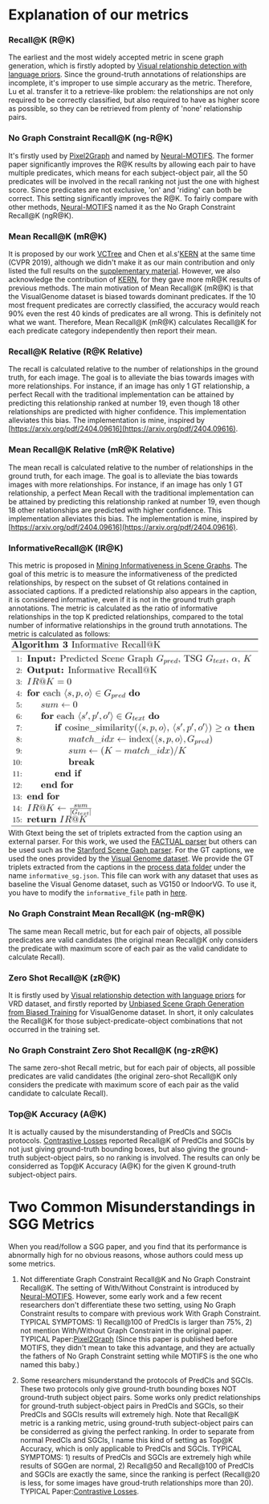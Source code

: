 # Explanation of our metrics
### Recall@K (R@K)
The earliest and the most widely accepted metric in scene graph generation, which is firstly adopted by [Visual relationship detection with language priors](https://arxiv.org/abs/1608.00187). Since the ground-truth annotations of relationships are incomplete, it's improper to use simple accurary as the metric. Therefore, Lu et al. transfer it to a retrieve-like problem: the relationships are not only required to be correctly classified, but also required to have as higher score as possible, so they can be retrieved from plenty of 'none' relationship pairs.

### No Graph Constraint Recall@K (ng-R@K)
It's firstly used by [Pixel2Graph](https://arxiv.org/abs/1706.07365) and named by [Neural-MOTIFS](https://arxiv.org/abs/1711.06640). The former paper significantly improves the R@K results by allowing each pair to have multiple predicates, which means for each subject-object pair, all the 50 predicates will be involved in the recall ranking not just the one with highest score. Since predicates are not exclusive, 'on' and 'riding' can both be correct. This setting significantly improves the R@K. To fairly compare with other methods, [Neural-MOTIFS](https://arxiv.org/abs/1711.06640) named it as the No Graph Constraint Recall@K (ngR@K).

### Mean Recall@K (mR@K)
It is proposed by our work [VCTree](https://arxiv.org/abs/1812.01880) and Chen et al.s'[KERN](https://arxiv.org/abs/1903.03326) at the same time (CVPR 2019), although we didn't make it as our main contribution and only listed the full results on the [supplementary material](https://zpascal.net/cvpr2019/Tang_Learning_to_Compose_CVPR_2019_supplemental.pdf). However, we also acknowledge the contribution of [KERN](https://arxiv.org/abs/1903.03326), for they gave more mR@K results of previous methods. The main motivation of Mean Recall@K (mR@K) is that the VisualGenome dataset is biased towards dominant predicates. If the 10 most frequent predicates are correctly classified, the accuracy would reach 90% even the rest 40 kinds of predicates are all wrong. This is definitely not what we want. Therefore, Mean Recall@K (mR@K) calculates Recall@K for each predicate category independently then report their mean. 

### Recall@K Relative (R@K Relative)
The recall is calculated relative to the number of relationships in the ground truth, for each image.
The goal is to alleviate the bias towards images with more relationships. For instance, if an image has only 1 GT relationship, a perfect Recall with the traditional implementation can be attained by predicting this relationship ranked at number 19, even though 18 other relationships are predicted with higher confidence. This implementation alleviates this bias.
The implementation is mine, inspired by [https://arxiv.org/pdf/2404.09616](https://arxiv.org/pdf/2404.09616).

### Mean Recall@K Relative (mR@K Relative)
The mean recall is calculated relative to the number of relationships in the ground truth, for each image.
The goal is to alleviate the bias towards images with more relationships. For instance, if an image has only 1 GT relationship, a perfect Mean Recall with the traditional implementation can be attained by predicting this relationship ranked at number 19, even though 18 other relationships are predicted with higher confidence. This implementation alleviates this bias.
The implementation is mine, inspired by [https://arxiv.org/pdf/2404.09616](https://arxiv.org/pdf/2404.09616).

### InformativeRecall@K (IR@K)
This metric is proposed in [Mining Informativeness in Scene Graphs](https://www.sciencedirect.com/science/article/pii/S016786552500008X). The goal of this metric is to measure the informativeness of the predicted relationships, by respect on the subset of Gt relations contained in associated captions. If a predicted relationship also appears in the caption, it is considered informative, even if it is not in the ground truth graph annotations. The metric is calculated as the ratio of informative relationships in the top K predicted relationships, compared to the total number of informative relationships in the ground truth annotations.
The metric is calculated as follows:
![Informative Recall@K](process_data/image.png)
With Gtext being the set of triplets extracted from the caption using an external parser. For this work, we used the [FACTUAL parser](https://github.com/zhuang-li/FactualSceneGraph) but others can be used such as the [Stanford Scene Gaph parser](https://nlp.stanford.edu/software/scenegraph-parser.shtml). For the GT captions, we used the ones provided by the [Visual Genome dataset](https://visualgenome.org/api/v0/api_home.html).
We provide the GT triplets extracted from the captions in the [process data folder](process_data/) under the name `informative_sg.json`. This file can work with any dataset that uses as baseline the Visual Genome dataset, such as VG150 or IndoorVG. To use it, you have to modify the `informative_file` path in [here](sgg_benchmark/config/paths_catalog.py).

### No Graph Constraint Mean Recall@K (ng-mR@K)
The same mean Recall metric, but for each pair of objects, all possible predicates are valid candidates (the original mean Recall@K only considers the predicate with maximum score of each pair as the valid candidate to calculate Recall).

### Zero Shot Recall@K (zR@K)
It is firstly used by [Visual relationship detection with language priors](https://arxiv.org/abs/1608.00187) for VRD dataset, and firstly reported by  [Unbiased Scene Graph Generation from Biased Training](https://arxiv.org/abs/2002.11949) for VisualGenome dataset. In short, it only calculates the Recall@K for those subject-predicate-object combinations that not occurred in the training set.

### No Graph Constraint Zero Shot Recall@K (ng-zR@K)
The same zero-shot Recall metric, but for each pair of objects, all possible predicates are valid candidates (the original zero-shot Recall@K only considers the predicate with maximum score of each pair as the valid candidate to calculate Recall).

### Top@K Accuracy (A@K) 
It is actually caused by the misunderstanding of PredCls and SGCls protocols. [Contrastive Losses](https://arxiv.org/abs/1903.02728) reported Recall@K of PredCls and SGCls by not just giving ground-truth bounding boxes, but also giving the ground-truth subject-object pairs, so no ranking is involved. The results can only be considerred as Top@K Accuracy (A@K) for the given K ground-truth subject-object pairs. 

# Two Common Misunderstandings in SGG Metrics
When you read/follow a SGG paper, and you find that its performance is abnormally high for no obvious reasons, whose authors could mess up some metrics.

1. Not differentiate Graph Constraint Recall@K and No Graph Constraint Recall@K. The setting of With/Without Constraint is introduced by [Neural-MOTIFS](https://arxiv.org/abs/1711.06640). However, some early work and a few recent researchers don't differentiate these two setting, using No Graph Constraint results to compare with previous work With Graph Constraint. TYPICAL SYMPTOMS: 1) Recall@100 of PredCls is larger than 75%, 2) not mention With/Without Graph Constraint in the original paper. TYPICAL Paper:[Pixel2Graph](https://arxiv.org/abs/1706.07365) (Since this paper is published before MOTIFS, they didn't mean to take this advantage, and they are actually the fathers of No Graph Constraint setting while MOTIFS is the one who named this baby.)

2. Some researchers misunderstand the protocols of PredCls and SGCls. These two protocols only give ground-truth bounding boxes NOT ground-truth subject object pairs. Some works only predict relationships for ground-truth subject-object pairs in PredCls and SGCls, so their PredCls and SGCls results will extremely high. Note that Recall@K metric is a ranking metric, using ground-truth subject-object pairs can be considerred as giving the perfect ranking. In order to separate from normal PredCls and SGCls,  I name this kind of setting as Top@K Accuracy, which is only applicable to PredCls and SGCls. TYPICAL SYMPTOMS: 1) results of PredCls and SGCls are extremely high while results of SGGen are normal, 2) Recall@50 and Recall@100 of PredCls and SGCls are exactly the same, since the ranking is perfect (Recall@20 is less, for some images have groud-truth relationships more than 20). TYPICAL Paper:[Contrastive Losses](https://arxiv.org/abs/1903.02728).

<!-- # Output Format of Our Code

![alt text](demo/output_format.png "from 'screenshot'") -->


<!-- # Reported Results

### The results of reimplemented [IMP](https://arxiv.org/abs/1701.02426), [MOTIFS](https://arxiv.org/abs/1711.06640), [VCTree](https://arxiv.org/abs/1812.01880) and our Transformer with X-101-FPN backbone
All the following results only used two 1080ti GPUs with batch size 8 (increasing batch size will further improves some models a little bit). Note that the reimplemented VCTree is not exactly the same as the [original work](https://github.com/KaihuaTang/VCTree-Scene-Graph-Generation). It's an optimized version for SGCls and SGGen. But PredCls seems not as good as previous, I will try to find the reason later. Hybrid Learning is discarded for simplicity.

### Recall@K

Models | SGGen R@20 | SGGen R@50 | SGGen R@100 | SGCls R@20 | SGCls R@50 | SGCls R@100 | PredCls R@20 | PredCls R@50 | PredCls R@100
-- | -- | -- | -- | -- | -- | -- | -- | -- | -- 
IMP | 18.09 | 25.94 | 31.15 | 34.01 | 37.48 | 38.50 | 54.34 | 61.05 | 63.06
MOTIFS | 25.48 | 32.78 | 37.16 | 35.63 | 38.92 | 39.77 | 58.46 | 65.18 | 67.01
Transformer | 25.55 | 33.04 | 37.40 | 36.87 | 40.18 | 41.02 | 59.06 | 65.55 | 67.29
VCTree | 24.53 | 31.93 | 36.21 | 42.77 | 46.67 | 47.64 | 59.02 | 65.42 | 67.18

### No Graph Constraint Recall@K

Models | SGGen ngR@20 | SGGen ngR@50 | SGGen ngR@100 | SGCls ngR@20 | SGCls ngR@50 | SGCls ngR@100 | PredCls ngR@20 | PredCls ngR@50 | PredCls ngR@100
-- | -- | -- | -- | -- | -- | -- | -- | -- | -- 
IMP | 18.35 | 27.02 | 33.89 | 38.70 | 46.78 | 51.20 | 62.14 | 76.82 | 84.97
MOTIFS | 27.04 | 36.58 | 43.43 | 40.58 | 48.48 | 51.98 | 66.39 | 81.02 | 88.24
Transformer | 27.14 | 36.98 | 43.90 | 42.31 | 50.18 | 53.93 | 67.45 | 81.83 | 88.95
VCTree | 26.14 | 35.73 | 42.34 | 48.94 | 58.36 | 62.70 | 67.20 | 81.63 | 88.83

### Zero Shot Recall@K 
Note: IMP achieves highest Zero Shot Recall@K because it doesn't include any explicit or implicit object label embeddings for predicate prediction.

Models | SGGen zR@20 | SGGen zR@50 | SGGen zR@100 | SGCls zR@20 | SGCls zR@50 | SGCls zR@100 | PredCls zR@20 | PredCls zR@50 | PredCls zR@100
-- | -- | -- | -- | -- | -- | -- | -- | -- | -- 
IMP | 0.18 | 0.38 | 0.77 | 2.01 | 3.30 | 3.92 | 12.17 | 17.66 | 20.25
MOTIFS | 0.0 | 0.05 | 0.11 | 0.32 | 0.68 | 1.13 | 1.08 | 3.24 | 5.36
Transformer | 0.04 | 0.14 | 0.29 | 0.34 | 0.91 | 1.39 | 1.35 | 3.63 | 5.64
VCTree | 0.10 | 0.31 | 0.69 | 0.45 | 1.17 | 2.08| 1.04 | 3.27 | 5.51

### Mean Recall@K 

Models | SGGen mR@20 | SGGen mR@50 | SGGen mR@100 | SGCls mR@20 | SGCls mR@50 | SGCls mR@100 | PredCls mR@20 | PredCls mR@50 | PredCls mR@100
-- | -- | -- | -- | -- | -- | -- | -- | -- | -- 
IMP | 2.75 | 4.17 | 5.30 | 5.21 | 6.18 | 6.53 | 8.85 | 10.97 | 11.77
MOTIFS | 4.98 | 6.75 | 7.90 | 6.68 | 8.28 | 8.81 | 11.67 | 14.79 | 16.08
Transformer | 6.01 | 8.13 | 9.56 | 8.14 | 10.09 | 10.73 | 12.77 | 16.30 | 17.63
VCTree | 5.38 | 7.44 | 8.66 | 9.59 | 11.81 | 12.52 | 13.12 | 16.74 | 18.16

### Top@K Accuracy

Models | SGGen A@20 | SGGen A@50 | SGGen A@100 | SGCls A@20 | SGCls A@50 | SGCls A@100 | PredCls A@20 | PredCls A@50 | PredCls A@100
-- | -- | -- | -- | -- | -- | -- | -- | -- | -- 
IMP | - | - | - | 39.19 | 39.30 | 39.30 | 64.88 | 65.12 | 65.12
MOTIFS | - | - | - | 40.41 | 40.50 | 40.50 | 68.87 | 69.14 | 69.14
Transformer | - | - | - | 41.75 | 41.84 | 41.84 | 69.08 | 69.36 | 69.36
VCTree | - | - | - | 48.47 | 48.59 | 48.59 | 68.92 | 69.19 | 69.19

### The results of [Unbiased Scene Graph Generation from Biased Training](https://arxiv.org/abs/2002.11949) with X-101-FPN backbone

Note that if you are using the default VCTree settings of this project, all results of VCTree should be better than what we reported in [Unbiased Scene Graph Generation from Biased Training](https://arxiv.org/abs/2002.11949), i.e., the following results, because we optimized the tree construction network after the publication.

### Recall@K and Mean Recall@K 

![alt text](demo/TDE_Results1.png "from 'Unbiased Scene Graph Generation from Biased Training'")

### Zero Shot Recall@K

![alt text](demo/TDE_Results2.png "from 'Unbiased Scene Graph Generation from Biased Training'") -->
